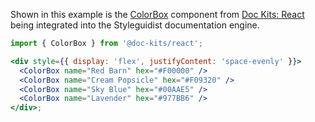 Shown in this example is the [ColorBox](https://github.com/doc-kits/react/tree/master/src/ColorBox) component
from [Doc Kits: React](https://github.com/doc-kits/react) being integrated into the Styleguidist documentation engine.

```jsx noeditor
import { ColorBox } from '@doc-kits/react';

<div style={{ display: 'flex', justifyContent: 'space-evenly' }}>
  <ColorBox name="Red Barn" hex="#F00000" />
  <ColorBox name="Cream Popsicle" hex="#F09320" />
  <ColorBox name="Sky Blue" hex="#00AAE5" />
  <ColorBox name="Lavender" hex="#977BB6" />
</div>;
```
